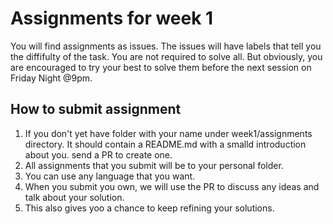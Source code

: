 # Assignments for week 1

You will find assignments as issues. 
The issues will have labels that tell you the diffifulty of the task. You are not required to solve all. But obviously, you are encouraged to try your best to solve them before the next session on Friday Night @9pm.

## How to submit assignment

1. If you don't yet have folder with your name under week1/assignments directory. It should contain a README.md with a smalld introduction about you. send a PR to create one.
2. All assignments that you submit will be to your personal folder.
3. You can use any language that you want.
4. When you submit you own, we will use the PR to discuss any ideas and talk about your solution.
5. This  also gives yoo a chance to keep refining your solutions.

